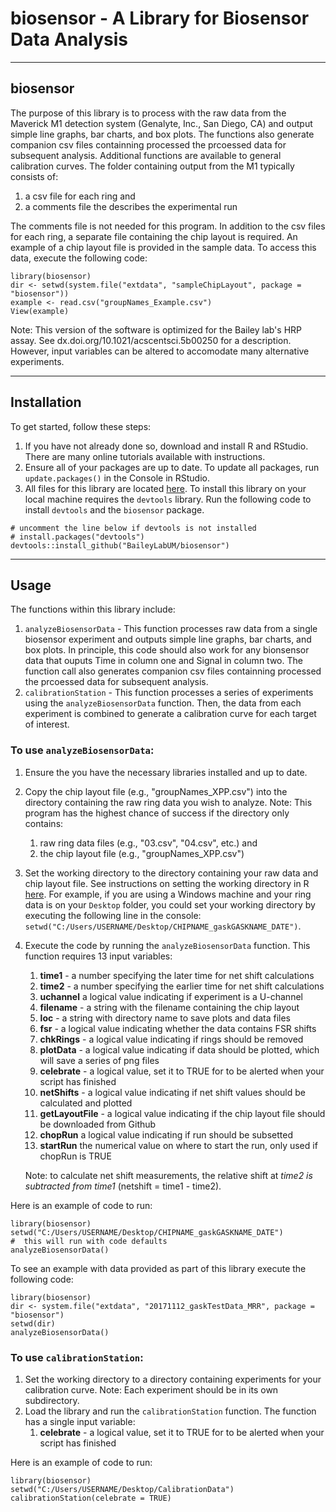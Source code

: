 # biosensor - A Library for Biosensor Data Analysis

***

## biosensor

The purpose of this library is to process with the raw data from the
Maverick M1 detection system (Genalyte, Inc., San Diego, CA) and output simple
line graphs, bar charts, and box plots. The functions also generate companion
csv files containning processed the prcoessed data for subsequent analysis.
Additional functions are available to general calibration curves.
The folder containing output from the M1 typically consists of:

1. a csv file for each ring and
2. a comments file the describes the experimental run

The comments file is not needed for this program. In addition to the csv files
for each ring, a separate file containing the chip layout is required. An
example of a chip layout file is provided in the sample data. To access this 
data, execute the following code:
```{r}
library(biosensor)
dir <- setwd(system.file("extdata", "sampleChipLayout", package = "biosensor"))
example <- read.csv("groupNames_Example.csv")
View(example)
```

Note: This version of the software is optimized for the Bailey lab's HRP
assay. See dx.doi.org/10.1021/acscentsci.5b00250 for a description. However,
input variables can be altered to accomodate many alternative experiments.

***

## Installation

To get started, follow these steps:

1. If you have not already done so, download and install R and RStudio. There 
are many online tutorials available with instructions.
2. Ensure all of your packages are up to date. To update all packages, run 
`update.packages()` in the Console in RStudio.
3. All files for this library are located 
[here](https://github.com/BaileyLabUM/biosensor). To install this library on
your local machine requires the `devtools` library. Run the following code to
install `devtools` and the `biosensor` package.
```
# uncomment the line below if devtools is not installed
# install.packages("devtools")
devtools::install_github("BaileyLabUM/biosensor")
```

***

## Usage

The functions within this library include:

1. `analyzeBiosensorData` - This function processes raw data from a single 
biosensor experiment and outputs simple line graphs, bar charts, and box plots.
In principle, this code should also work for any bionsensor data that ouputs
Time in column one and Signal in column two. The function call also generates
companion csv files containning processed the prcoessed data for subsequent 
analysis.
2. `calibrationStation` - This function processes a series of experiments 
using the `analyzeBiosensorData` function. Then, the data from each experiment
is combined to generate a calibration curve for each target of interest.

### To use `analyzeBiosensorData`:

1. Ensure the you have the necessary libraries installed and up to date.

2. Copy the chip layout file (e.g., "groupNames_XPP.csv") into the directory
containing the raw ring data you wish to analyze.
     Note: This program has the highest chance of success if the directory 
     only contains:  
     1. raw ring data files (e.g., "03.csv", "04.csv", etc.) and
     2. the chip layout file (e.g., "groupNames_XPP.csv")

3. Set the working directory to the directory containing your raw data and chip
layout file. See instructions on setting the working directory
in R [here](https://www.statmethods.net/interface/workspace.html). For example,
if you are using a Windows machine and your ring data is on your `Desktop` 
folder, you could set your working directory by executing the following line 
in the console: 
`setwd("C:/Users/USERNAME/Desktop/CHIPNAME_gaskGASKNAME_DATE")`.

4. Execute the code by running the `analyzeBiosensorData` function. This 
function requires 13 input variables:
    1. **time1** - a number specifying the later time for net shift 
    calculations
    2. **time2** - a number specifying the earlier time for net shift 
    calculations
    3. **uchannel** a logical value indicating if experiment is a U-channel
    4. **filename** - a string with the filename containing the chip layout
    5. **loc** - a string with directory name to save plots and data files
    6. **fsr** - a logical value indicating whether the data contains FSR shifts
    7. **chkRings** -  a logical value indicating if rings should be removed
    8. **plotData** - a logical value indicating if data should be plotted, 
    which will save a series of png files
    9. **celebrate** - a logical value, set it to TRUE for to be alerted when
    your script has finished
    10. **netShifts** - a logical value indicating if net shift values should be
    calculated and plotted
    11. **getLayoutFile** - a logical value indicating if the chip layout file
    should be downloaded from Github
    12. **chopRun** a logical value indicating if run should be subsetted
    13. **startRun** the numerical value on where to start the run, only used if
    chopRun is TRUE
    
    Note: to calculate net shift measurements, the relative shift at *time2 is 
    subtracted from time1* (netshift = time1 - time2).  

Here is an example of code to run: 
```{r}
library(biosensor)
setwd("C:/Users/USERNAME/Desktop/CHIPNAME_gaskGASKNAME_DATE")
#  this will run with code defaults
analyzeBiosensorData()
```

To see an example with data provided as part of this library execute the 
following code:

```{r}
library(biosensor)
dir <- system.file("extdata", "20171112_gaskTestData_MRR", package = "biosensor")
setwd(dir)
analyzeBiosensorData()
```

### To use `calibrationStation`:

1. Set the working directory to a directory containing experiments for your
calibration curve.
    Note: Each experiment should be in its own subdirectory.
2. Load the library and run the `calibrationStation` function. The function
has a single input variable:
    1. **celebrate** - a logical value, set it to TRUE for to be alerted when
    your script has finished

Here is an example of code to run:

```{r}
library(biosensor)
setwd("C:/Users/USERNAME/Desktop/CalibrationData")
calibrationStation(celebrate = TRUE)
```
